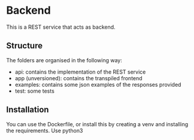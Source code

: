 # Backend

This is a REST service that acts as backend.

## Structure

The folders are organised in the following way:

- api: contains the implementation of the REST service
- app (unversioned): contains the transpiled frontend
- examples: contains some json examples of the responses provided
- test: some tests

## Installation

You can use the Dockerfile, or install this by creating a venv and installing the requirements. Use python3
